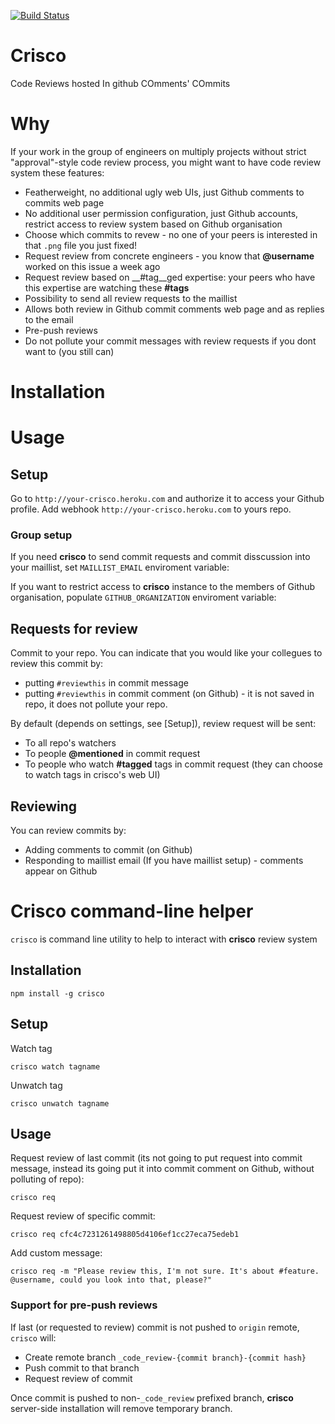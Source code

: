 [![Build Status](https://travis-ci.org/CocoaPods/Specs.png)](https://travis-ci.org/CocoaPods/Specs)

Crisco
======

Code Reviews hosted In github COmments' COmmits


# Why

If your work in the group of engineers on multiply projects without strict "approval"-style code review process, you might want to have code review system these features:

 - Featherweight, no additional ugly web UIs, just Github comments to commits web page
 - No additional user permission configuration, just Github accounts, restrict access to review system based on Github organisation
 - Choose which commits to revew - no one of your peers is interested in that `.png` file you just fixed!
 - Request review from concrete engineers - you know that **@username** worked on this issue a week ago
 - Request review based on __#tag__ged expertise: your peers who have this expertise are watching these __#tags__
 - Possibility to send all review requests to the maillist
 - Allows both review in Github commit comments web page and as replies to the email
 - Pre-push reviews
 - Do not pollute your commit messages with review requests if you dont want to (you still can)



# Installation

# Usage

## Setup

Go to  `http://your-crisco.heroku.com` and authorize it to access your Github profile.
Add webhook `http://your-crisco.heroku.com` to yours repo.

### Group setup

If you need __crisco__ to send commit requests and commit disscussion into your maillist, set `MAILLIST_EMAIL` enviroment variable:

If you want to restrict access to __crisco__ instance to the members of Github organisation, populate `GITHUB_ORGANIZATION` enviroment variable:

## Requests for review

Commit to your repo. You can indicate that you would like your collegues to review this commit by:

 - putting `#reviewthis` in commit message
 - putting `#reviewthis` in commit comment (on Github) - it is not saved in repo, it does not pollute your repo.

By default (depends on settings, see [Setup]), review request will be sent:

 - To all repo's watchers
 - To people __@mentioned__ in commit request
 - To people who watch __#tagged__ tags in commit request (they can choose to watch tags in crisco's web UI)

## Reviewing

You can review commits by:

 - Adding comments to commit (on Github)
 - Responding to maillist email (If you have maillist setup) - comments appear on Github

# Crisco command-line helper

`crisco` is command line utility to help to interact with __crisco__ review system

## Installation

    npm install -g crisco
    
## Setup

Watch tag 

    crisco watch tagname

Unwatch tag

    crisco unwatch tagname


## Usage

Request review of last commit (its not going to put request into commit message, instead its going put it into commit comment on Github, without polluting of repo):

    crisco req
    
Request review of specific commit:

    crisco req cfc4c7231261498805d4106ef1cc27eca75edeb1

Add custom message:

	crisco req -m "Please review this, I'm not sure. It's about #feature. @username, could you look into that, please?"
    
### Support for pre-push reviews

If last (or requested to review) commit is not pushed to `origin` remote, `crisco` will:

 - Create remote branch `_code_review-{commit branch}-{commit hash}`
 - Push commit to that branch
 - Request review of commit

Once commit is pushed to non-`_code_review` prefixed branch, __crisco__ server-side installation will remove temporary branch.